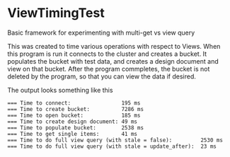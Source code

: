 # ViewTimingTest
Basic framework for experimenting with multi-get vs view query

This was created to time various operations with respect to Views.  When this program is run it connects to the cluster and creates a bucket.  It populates the bucket with test data, and creates a design document and view on that bucket.  After the program commpletes, the bucket is not deleted by the program, so that you can view the data if desired.

The output looks something like this

    === Time to connect:                195 ms
    === Time to create bucket:          7286 ms
    === Time to open bucket:            185 ms
    === Time to create design document: 49 ms
    === Time to populate bucket:        2538 ms
    === Time to get single items:       41 ms
    === Time to do full view query (with stale = false):         2530 ms
    === Time to do full view query (with stale = update_after):  23 ms

